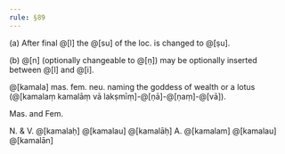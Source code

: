 ```yaml
---
rule: §89
---
```


(a) After final @[l] the @[su] of the loc. is changed to @[ṣu].

(b) @[n] (optionally changeable to @[ṇ]) may be optionally inserted between @[l] and @[i].

@[kamala] mas. fem. neu. naming the goddess of wealth or a lotus (@[kamalaṃ kamalāṃ vā lakṣmīṃ]-@[ṇā]-@[ṇaṃ]-@[vā]).

Mas. and Fem.

N. & V. @[kamalaḥ] @[kamalau] @[kamalāḥ] A. @[kamalam] @[kamalau] @[kamalān]